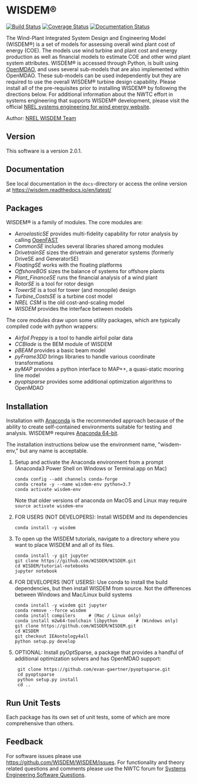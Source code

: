 # WISDEM&reg;

[![Build Status](https://travis-ci.com/WISDEM/WISDEM.svg?branch=IEAontology4all)](https://travis-ci.com/WISDEM/WISDEM)
[![Coverage Status](https://coveralls.io/repos/github/WISDEM/WISDEM/badge.svg?branch=IEAontology4all)](https://coveralls.io/github/WISDEM/WISDEM?branch=IEAontology4all)
[![Documentation Status](https://readthedocs.org/projects/wisdem/badge/?version=latest)](https://wisdem.readthedocs.io/en/latest/?badge=latest)


The Wind-Plant Integrated System Design and Engineering Model (WISDEM&reg;) is a set of models for assessing overall wind plant cost of energy (COE).
The models use wind turbine and plant cost and energy production as well as financial models to estimate COE and other wind plant system attributes.
WISDEM&reg; is accessed through Python, is built using [OpenMDAO](https://openmdao.org/), and uses several sub-models that are also implemented within OpenMDAO.
These sub-models can be used independently but they are required to use the overall WISDEM&reg; turbine design capability.
Please install all of the pre-requisites prior to installing WISDEM&reg; by following the directions below.
For additional information about the NWTC effort in systems engineering that supports WISDEM&reg; development, please visit the official [NREL systems engineering for wind energy website](https://www.nrel.gov/wind/systems-engineering.html).

Author: [NREL WISDEM Team](mailto:systems.engineering@nrel.gov) 


## Version

This software is a version 2.0.1.

## Documentation

See local documentation in the `docs`-directory or access the online version at <https://wisdem.readthedocs.io/en/latest/>

## Packages

WISDEM&reg; is a family of modules.  The core modules are:

* _AeroelasticSE_ provides multi-fidelity capability for rotor analysis by calling [OpenFAST](https://github.com/OpenFAST/openfast)
* _CommonSE_ includes several libraries shared among modules
* _DrivetrainSE_ sizes the drivetrain and generator systems (formerly DriveSE and GeneratorSE)
* _FloatingSE_ works with the floating platforms
* _OffshoreBOS_ sizes the balance of systems for offshore plants
* _Plant_FinanceSE_ runs the financial analysis of a wind plant
* _RotorSE_ is a tool for rotor design
* _TowerSE_ is a tool for tower (and monopile) design
* _Turbine_CostsSE_ is a turbine cost model
* _NREL CSM_ is the old cost-and-scaling model
* _WISDEM_ provides the interface between models

The core modules draw upon some utility packages, which are typically compiled code with python wrappers:

* _Airfoil Preppy_ is a tool to handle airfoil polar data
* _CCBlade_ is the BEM module of WISDEM
* _pBEAM_ provides a basic beam model
* _pyFrame3DD_ brings libraries to handle various coordinate transformations
* _pyMAP_ provides a python interface to MAP++, a quasi-static mooring line model
* _pyoptsparse_ provides some additional optimization algorithms to OpenMDAO


## Installation

Installation with [Anaconda](https://www.anaconda.com) is the recommended approach because of the ability to create self-contained environments suitable for testing and analysis.  WISDEM&reg; requires [Anaconda 64-bit](https://www.anaconda.com/distribution/).

The installation instructions below use the environment name, "wisdem-env," but any name is acceptable.

1.  Setup and activate the Anaconda environment from a prompt (Anaconda3 Power Shell on Windows or Terminal.app on Mac)

        conda config --add channels conda-forge
        conda create -y --name wisdem-env python=3.7
        conda activate wisdem-env
    
    Note that older versions of anaconda on MacOS and Linux may require `source activate wisdem-env`

2.  FOR USERS (NOT DEVELOPERS): Install WISDEM and its dependencies

        conda install -y wisdem

3.  To open up the WISDEM tutorials, navigate to a directory where you want to place WISDEM and all of its files.

        conda install -y git jupyter
        git clone https://github.com/WISDEM/WISDEM.git
        cd WISDEM/tutorial-notebooks
        jupyter notebook

2.  FOR DEVELOPERS (NOT USERS): Use conda to install the build dependencies, but then install WISDEM from source.  Not the differences between Windows and Mac/Linux build systems

        conda install -y wisdem git jupyter
        conda remove --force wisdem
        conda install compilers     # (Mac / Linux only)
        conda install m2w64-toolchain libpython       # (Windows only)
        git clone https://github.com/WISDEM/WISDEM.git
        cd WISDEM
        git checkout IEAontology4all
        python setup.py develop


4. OPTIONAL: Install pyOptSparse, a package that provides a handful of additional optimization solvers and has OpenMDAO support:

        git clone https://github.com/evan-gaertner/pyoptsparse.git
        cd pyoptsparse
        python setup.py install
        cd ..


## Run Unit Tests

Each package has its own set of unit tests, some of which are more comprehensive than others.

## Feedback

For software issues please use <https://github.com/WISDEM/WISDEM/issues>.  For functionality and theory related questions and comments please use the NWTC forum for [Systems Engineering Software Questions](https://wind.nrel.gov/forum/wind/viewtopic.php?f=34&t=1002).
